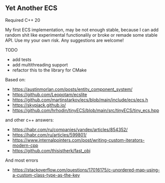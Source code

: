## Yet Another ECS

Required C++ 20

My first ECS implementation, may be not enough stable, because I can add random shit like experimental functionalily or broke or remade some stable API. Use my your own risk. Any suggestions are welcome!

TODO
- add tests
- add multithreading support
- refactor this to the library for CMake

Based on:
- https://austinmorlan.com/posts/entity_component_system/
- https://github.com/Leopotam/ecslite
- https://github.com/martinstarkov/ecs/blob/main/include/ecs/ecs.h
- https://skypjack.github.io/
- https://github.com/hrhodin/tinyECS/blob/main/src/tinyECS/tiny_ecs.hpp

and other c++ answers:
- https://habr.com/ru/companies/yandex/articles/854352/
- https://habr.com/ru/articles/599801/
- https://www.internalpointers.com/post/writing-custom-iterators-modern-cpp
- https://github.com/thisistherk/fast_obj

And most errors
- https://stackoverflow.com/questions/17016175/c-unordered-map-using-a-custom-class-type-as-the-key

